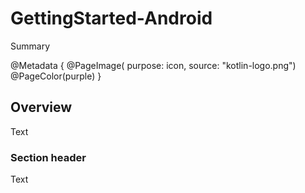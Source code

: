 # GettingStarted-Android

<!--@START_MENU_TOKEN@-->Summary<!--@END_MENU_TOKEN@-->

@Metadata {
    @PageImage(
               purpose: icon, 
               source: "kotlin-logo.png")
    @PageColor(purple)
}

## Overview

<!--@START_MENU_TOKEN@-->Text<!--@END_MENU_TOKEN@-->

### Section header

<!--@START_MENU_TOKEN@-->Text<!--@END_MENU_TOKEN@-->
